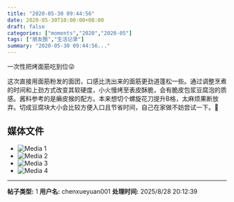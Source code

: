 ```yaml
---
title: "2020-05-30 09:44:56"
date: 2020-05-30T10:00:00+08:00
draft: false
categories: ["moments","2020","2020-05"]
tags: ["朋友圈","生活记录"]
summary: "2020-05-30 09:44:56..."
---
```


一次性把烤面筋吃到位😜

这次直接用面筋粉发的面团，口感比洗出来的面筋更劲道蓬松一些。通过调整烹煮的时间和上劲方式改变其软硬度，小火慢烤至表皮酥脆，会有脆皮包浆豆腐泡的质感。酱料参考的是癞皮猴的配方。本来想切个螺旋花刀提升B格，太麻烦果断放弃。切成豆腐块大小会比较方便入口且节省时间，自己在家做不妨尝试一下。🥰

## 媒体文件

- ![Media 1](/Moments/photos/2020-05-30/202005300944560.jpg)
- ![Media 2](/Moments/photos/2020-05-30/202005300944561.jpg)
- ![Media 3](/Moments/photos/2020-05-30/202005300944562.jpg)
- ![Media 4](/Moments/photos/2020-05-30/202005300944563.jpg)

---

**帖子类型:** 1
**用户名:** chenxueyuan001
**处理时间:** 2025/8/28 20:12:39